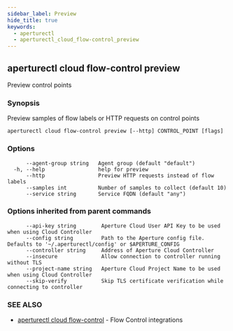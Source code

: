 ```yaml
---
sidebar_label: Preview
hide_title: true
keywords:
  - aperturectl
  - aperturectl_cloud_flow-control_preview
---
```


<!-- markdownlint-disable -->

## aperturectl cloud flow-control preview

Preview control points

### Synopsis

Preview samples of flow labels or HTTP requests on control points

```
aperturectl cloud flow-control preview [--http] CONTROL_POINT [flags]
```

### Options

```
      --agent-group string   Agent group (default "default")
  -h, --help                 help for preview
      --http                 Preview HTTP requests instead of flow labels
      --samples int          Number of samples to collect (default 10)
      --service string       Service FQDN (default "any")
```

### Options inherited from parent commands

```
      --api-key string        Aperture Cloud User API Key to be used when using Cloud Controller
      --config string         Path to the Aperture config file. Defaults to '~/.aperturectl/config' or $APERTURE_CONFIG
      --controller string     Address of Aperture Cloud Controller
      --insecure              Allow connection to controller running without TLS
      --project-name string   Aperture Cloud Project Name to be used when using Cloud Controller
      --skip-verify           Skip TLS certificate verification while connecting to controller
```

### SEE ALSO

- [aperturectl cloud flow-control](/reference/aperturectl/cloud/flow-control/flow-control.md) - Flow Control integrations
